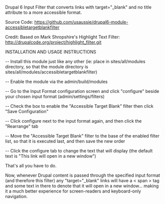 Drupal 6 Input Filter that converts links with target="_blank" and no title 
attribute to a more accessible format.

Source Code: 
https://github.com/usaussie/drupal6-module-accessibletargetblankfilter

Credit: Based on Mark Shropshire's Highlight Text Filter: 
http://drupalcode.org/project/highlight_filter.git

INSTALLATION AND USAGE INSTRUCTIONS

 -- Install this module just like any other 
    (ie: place in sites/all/modules 
    directory, so that the module directory is 
    sites/all/modules/accessibletargetblankfilter)

 -- Enable the module via the admin/build/modules
 
 -- Go to the Input Format configuration screen and click "configure" beside 
    your chosen input format (admin/settings/filters)
 
 -- Check the box to enable the "Accessible Target Blank" filter then click 
    "Save Configuration"
 
 -- Click configure next to the input format again, and then click the 
    "Rearrange" tab
 
 -- Move the "Accessible Target Blank" filter to the base of the enabled filter 
    list, so that it is executed last, and then save the new order
 
 -- Click the configure tab to change the text that will display (the default 
    text is "This link will open in a new window")

That's all you have to do.

Now, whenever Drupal content is passed through the specified input format 
(and therefore this filter) any "target="_blank" links will have a < span > tag 
and some text in there to denote that it will open in a new window... making it 
a much better experience for screen-readers and keyboard-only navigation.